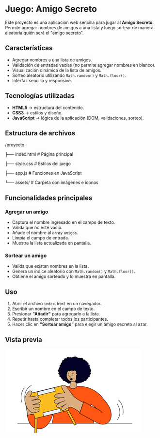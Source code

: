 # Juego: Amigo Secreto

Este proyecto es una aplicación web sencilla para jugar al **Amigo Secreto**.  
Permite agregar nombres de amigos a una lista y luego sortear de manera aleatoria quién será el "amigo secreto".

## Características

- Agregar nombres a una lista de amigos.
- Validación de entradas vacías (no permite agregar nombres en blanco).
- Visualización dinámica de la lista de amigos.
- Sorteo aleatorio utilizando `Math.random()` y `Math.floor()`.
- Interfaz sencilla y responsive.

## Tecnologías utilizadas

- **HTML5** → estructura del contenido.  
- **CSS3** → estilos y diseño.  
- **JavaScript** → lógica de la aplicación (DOM, validaciones, sorteo).

## Estructura de archivos

/proyecto

├── index.html # Página principal

├── style.css # Estilos del juego

├── app.js # Funciones en JavaScript

└── assets/ # Carpeta con imágenes e íconos

## Funcionalidades principales

### Agregar un amigo
- Captura el nombre ingresado en el campo de texto.  
- Valida que no esté vacío.  
- Añade el nombre al array `amigos`.  
- Limpia el campo de entrada.  
- Muestra la lista actualizada en pantalla.  

### Sortear un amigo
- Valida que existan nombres en la lista.  
- Genera un índice aleatorio con `Math.random()` y `Math.floor()`.  
- Obtiene el amigo sorteado y lo muestra en pantalla.  

## Uso

1. Abrir el archivo `index.html` en un navegador.  
2. Escribir un nombre en el campo de texto.  
3. Presionar **"Añadir"** para agregarlo a la lista.  
4. Repetir hasta completar todos los participantes.  
5. Hacer clic en **"Sortear amigo"** para elegir un amigo secreto al azar.  

## Vista previa

![Vista previa del juego](assets/amigo-secreto.png)
